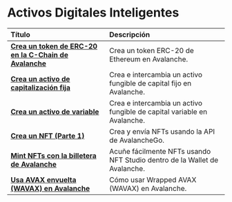 # Activos Digitales Inteligentes

| Título | Descripción |
| :--- | :--- |
| [**Crea un token de ERC-20 en la C-Chain de Avalanche**](create-erc-20-token-on-avalanche-c-chain.md) | Crea un token ERC-20 de Ethereum en Avalanche. |
| [**Crea un activo de capitalización fija**](create-a-fix-cap-asset.md) | Crea e intercambia un activo fungible de capital fijo en Avalanche. |
| [**Crea un activo de variable**](creating-a-variable-cap-asset.md) | Crea e intercambia un activo fungible de capital variable en Avalanche. |
| [**Crea un NFT \(Parte 1\)**](creating-a-nft-part-1.md) | Crea y envía NFTs usando la API de AvalancheGo. |
| [**Mint NFTs con la billetera de Avalanche**](wallet-nft-studio.md) | Acuñe fácilmente NFTs usando NFT Studio dentro de la Wallet de Avalanche. |
| [**Usa AVAX envuelta \(WAVAX\) en Avalanche**](how-to-use-wavax-on-avalanche.md) | Cómo usar Wrapped AVAX \(WAVAX\) en Avalanche. |

